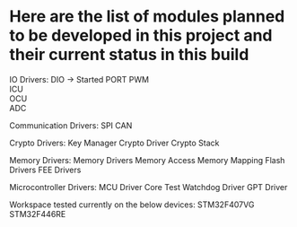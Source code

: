 # Here are the list of modules planned to be developed in this project and their current status in this build

IO Drivers:
DIO -> Started 
PORT 
PWM  
ICU  
OCU  
ADC  

Communication Drivers:
SPI 
CAN

Crypto Drivers:
Key Manager
Crypto Driver
Crypto Stack

Memory Drivers:
Memory Drivers
Memory Access
Memory Mapping
Flash Drivers
FEE Drivers

Microcontroller Drivers:
MCU Driver
Core Test
Watchdog Driver
GPT Driver

Workspace tested currently on the below devices:
STM32F407VG
STM32F446RE





